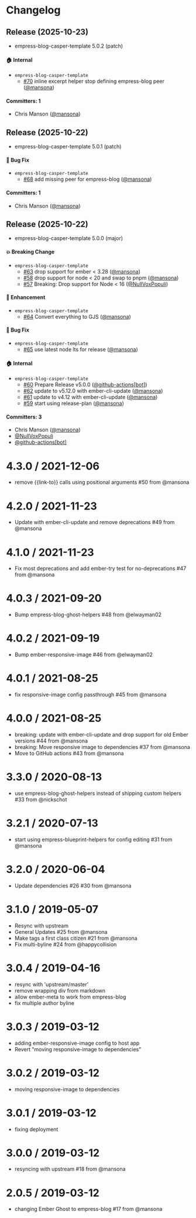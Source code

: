 # Changelog

## Release (2025-10-23)

* empress-blog-casper-template 5.0.2 (patch)

#### :house: Internal
* `empress-blog-casper-template`
  * [#70](https://github.com/empress/empress-blog-casper-template/pull/70) inline excerpt helper stop defining empress-blog peer ([@mansona](https://github.com/mansona))

#### Committers: 1
- Chris Manson ([@mansona](https://github.com/mansona))

## Release (2025-10-22)

* empress-blog-casper-template 5.0.1 (patch)

#### :bug: Bug Fix
* `empress-blog-casper-template`
  * [#68](https://github.com/empress/empress-blog-casper-template/pull/68) add missing peer for empress-blog ([@mansona](https://github.com/mansona))

#### Committers: 1
- Chris Manson ([@mansona](https://github.com/mansona))

## Release (2025-10-22)

* empress-blog-casper-template 5.0.0 (major)

#### :boom: Breaking Change
* `empress-blog-casper-template`
  * [#63](https://github.com/empress/empress-blog-casper-template/pull/63) drop support for ember < 3.28 ([@mansona](https://github.com/mansona))
  * [#58](https://github.com/empress/empress-blog-casper-template/pull/58) drop support for node < 20 and swap to pnpm ([@mansona](https://github.com/mansona))
  * [#57](https://github.com/empress/empress-blog-casper-template/pull/57) Breaking: Drop support for Node < 16 ([@NullVoxPopuli](https://github.com/NullVoxPopuli))

#### :rocket: Enhancement
* `empress-blog-casper-template`
  * [#64](https://github.com/empress/empress-blog-casper-template/pull/64) Convert everything to GJS ([@mansona](https://github.com/mansona))

#### :bug: Bug Fix
* `empress-blog-casper-template`
  * [#65](https://github.com/empress/empress-blog-casper-template/pull/65) use latest node lts for release ([@mansona](https://github.com/mansona))

#### :house: Internal
* `empress-blog-casper-template`
  * [#60](https://github.com/empress/empress-blog-casper-template/pull/60) Prepare Release v5.0.0 ([@github-actions[bot]](https://github.com/apps/github-actions))
  * [#62](https://github.com/empress/empress-blog-casper-template/pull/62) update to v5.12.0 with ember-cli-update ([@mansona](https://github.com/mansona))
  * [#61](https://github.com/empress/empress-blog-casper-template/pull/61) update to v4.12 with ember-cli-update ([@mansona](https://github.com/mansona))
  * [#59](https://github.com/empress/empress-blog-casper-template/pull/59) start using release-plan ([@mansona](https://github.com/mansona))

#### Committers: 3
- Chris Manson ([@mansona](https://github.com/mansona))
- [@NullVoxPopuli](https://github.com/NullVoxPopuli)
- [@github-actions[bot]](https://github.com/apps/github-actions)

4.3.0 / 2021-12-06
==================

  * remove {{link-to}} calls using positional arguments #50 from @mansona

4.2.0 / 2021-11-23
==================

  * Update with ember-cli-update and remove deprecations #49 from @mansona

4.1.0 / 2021-11-23
==================

  * Fix most deprecations and add ember-try test for no-deprecations #47 from @mansona

4.0.3 / 2021-09-20
==================

  * Bump empress-blog-ghost-helpers #48 from @elwayman02

4.0.2 / 2021-09-19
==================

  * Bump ember-responsive-image #46 from @elwayman02

4.0.1 / 2021-08-25
==================

  * fix responsive-image config passthrough #45 from @mansona

4.0.0 / 2021-08-25
==================

  * breaking: update with ember-cli-update and drop support for old Ember versions #44 from @mansona
  * breaking: Move responsive image to dependencies #37 from @mansona
  * Move to GitHub actions #43 from @mansona


3.3.0 / 2020-08-13
==================

  * use empress-blog-ghost-helpers instead of shipping custom helpers #33 from @nickschot

3.2.1 / 2020-07-13
==================

  * start using empress-blueprint-helpers for config editing #31 from @mansona

3.2.0 / 2020-06-04
==================

  * Update dependencies #26 #30 from @mansona

3.1.0 / 2019-05-07
==================

  * Resync with upstream
  * General Updates #25 from @mansona
  * Make tags a first class citizen #21 from @mansona
  * Fix multi-byline #24 from @happycollision

3.0.4 / 2019-04-16
==================

  * resync with 'upstream/master'
  * remove wrapping div from markdown
  * allow ember-meta to work from empress-blog
  * fix multiple author byline

3.0.3 / 2019-03-12
==================

* adding ember-responsive-image config to host app
* Revert "moving responsive-image to dependencies"

3.0.2 / 2019-03-12
==================  

* moving responsive-image to dependencies

3.0.1 / 2019-03-12
==================

* fixing deployment

3.0.0 / 2019-03-12
==================

* resyncing with upstream  #18 from @mansona

2.0.5 / 2019-03-12
==================

  * changing Ember Ghost to empress-blog #17 from @mansona
